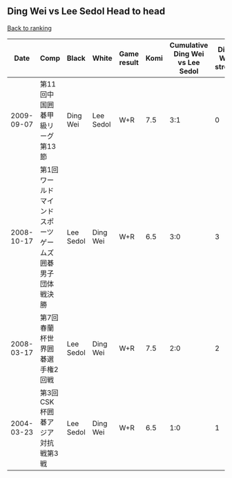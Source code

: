 ## Ding Wei vs Lee Sedol Head to head

[Back to ranking](../../index.md)




| **Date** | **Comp** | **Black** | **White** | **Game result** | **Komi** | **Cumulative Ding Wei vs Lee Sedol** | **Ding Wei streak** | **Lee Sedol streak** | 
| --- | --- | --- | --- | --- | --- | --- | --- | --- |
| 2009-09-07 | 第11回中国囲碁甲級リーグ第13節 | Ding Wei | Lee Sedol | W+R | 7.5 | 3:1 | 0 | 1 | 
| 2008-10-17 | 第1回ワールドマインドスポーツゲームズ囲碁男子団体戦決勝 | Lee Sedol | Ding Wei | W+R | 6.5 | 3:0 | 3 | 0 | 
| 2008-03-17 | 第7回春蘭杯世界囲碁選手権2回戦 | Lee Sedol | Ding Wei | W+R | 7.5 | 2:0 | 2 | 0 | 
| 2004-03-23 | 第3回CSK杯囲碁アジア対抗戦第3戦 | Lee Sedol | Ding Wei | W+R | 6.5 | 1:0 | 1 | 0 |




